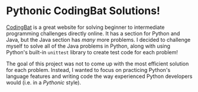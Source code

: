 # Pythonic CodingBat Solutions! 

[CodingBat](https://codingbat.com/java) is a great website for solving beginner to intermediate programming challenges directly online. It has a section for Python and Java, but the Java section has *many* more problems. I decided to challenge myself to solve all of the Java problems in Python, along with using Python's built-in `unittest` library to create test code for each problem!

The goal of this project was not to come up with the most efficient solution for each problem. Instead, I wanted to focus on practicing Python's language features and writing code the way experienced Python developers would (i.e. in a *Pythonic* style).